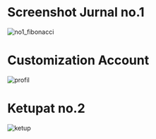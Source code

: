 # Screenshot Jurnal no.1
![no1_fibonacci](https://user-images.githubusercontent.com/32743655/38008589-bff4cad6-3279-11e8-9a66-297d768b54e0.PNG)

# Customization Account
![profil](https://user-images.githubusercontent.com/32743655/38008671-1dc85bc8-327a-11e8-8f61-a24d17f28d0b.PNG)

# Ketupat no.2
![ketup](https://user-images.githubusercontent.com/32743655/38008804-f7035f0a-327a-11e8-8a58-d993337f9352.PNG)



